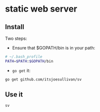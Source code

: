 # static web server

## Install

Two steps:

  - Ensure that $GOPATH/bin is in your path:

```bash
# ~/.bash_profile
PATH=$PATH:$GOPATH/bin
```

  - <code>go get</code> it:

```bash
go get github.com/itsjoesullivan/sv
```

## Use it

```bash
sv
```
